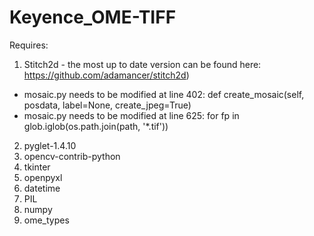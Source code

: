# Keyence_OME-TIFF
Requires:
1. Stitch2d - the most up to date version can be found here: https://github.com/adamancer/stitch2d)
  - mosaic.py needs to be modified at line 402: def create_mosaic(self, posdata, label=None, create_jpeg=True)
  - mosaic.py needs to be modified at line 625: for fp in glob.iglob(os.path.join(path, '*.tif'))
2. pyglet-1.4.10
3. opencv-contrib-python
4. tkinter
5. openpyxl
6. datetime
7. PIL
8. numpy
9. ome_types
